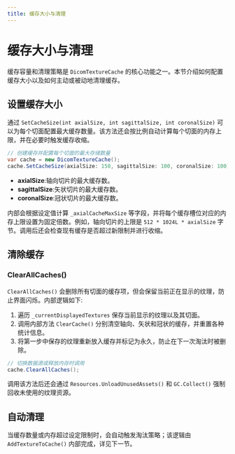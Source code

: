 ```yaml
---
title: 缓存大小与清理
---
```


# 缓存大小与清理

缓存容量和清理策略是 `DicomTextureCache` 的核心功能之一。本节介绍如何配置缓存大小以及如何主动或被动地清理缓存。

## 设置缓存大小

通过 `SetCacheSize(int axialSize, int sagittalSize, int coronalSize)` 可以为每个切面配置最大缓存数量。该方法还会按比例自动计算每个切面的内存上限，并在必要时触发缓存收缩。

```csharp
// 创建缓存并配置每个切面的最大存储数量
var cache = new DicomTextureCache();
cache.SetCacheSize(axialSize: 150, sagittalSize: 100, coronalSize: 100);
```

- **axialSize**:轴向切片的最大缓存数。
- **sagittalSize**:矢状切片的最大缓存数。
- **coronalSize**:冠状切片的最大缓存数。

内部会根据设定值计算 `_axialCacheMaxSize` 等字段，并将每个缓存槽位对应的内存上限设置为固定倍数。例如，轴向切片的上限是 `512 * 1024L * axialSize` 字节。调用后还会检查现有缓存是否超过新限制并进行收缩。

## 清除缓存

### ClearAllCaches()

`ClearAllCaches()` 会删除所有切面的缓存项，但会保留当前正在显示的纹理，防止界面闪烁。内部逻辑如下:

1. 遍历 `_currentDisplayedTextures` 保存当前显示的纹理以及其切面。
2. 调用内部方法 `ClearCache()` 分别清空轴向、矢状和冠状的缓存，并重置各种统计信息。
3. 将第一步中保存的纹理重新放入缓存并标记为永久，防止在下一次淘汰时被删除。

```csharp
// 切换数据源或释放内存时调用
cache.ClearAllCaches();
```

调用该方法后还会通过 `Resources.UnloadUnusedAssets()` 和 `GC.Collect()` 强制回收未使用的纹理资源。

## 自动清理

当缓存数量或内存超过设定限制时，会自动触发淘汰策略；该逻辑由 `AddTextureToCache()` 内部完成，详见下一节。